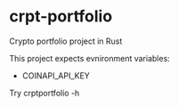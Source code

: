 # crpt-portfolio
Crypto portfolio project in Rust

This project expects evnironment variables:

* COINAPI_API_KEY

Try crptportfolio -h